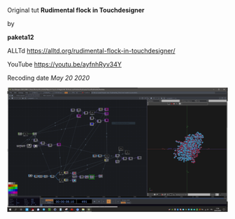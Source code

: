 Original tut
**Rudimental flock in Touchdesigner**

by

**paketa12**

ALLTd
https://alltd.org/rudimental-flock-in-touchdesigner/

YouTube
https://youtu.be/ayfnhRyv34Y

Recoding date
_May 20 2020_

![Network preview](NetworkPreview.PNG)
